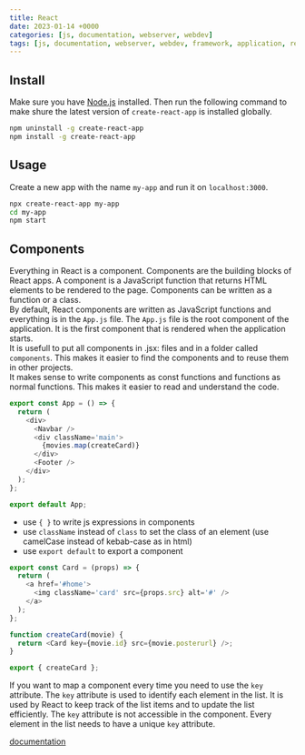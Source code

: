 ```yaml
---
title: React
date: 2023-01-14 +0000
categories: [js, documentation, webserver, webdev]
tags: [js, documentation, webserver, webdev, framework, application, react]
---
```


## Install

Make sure you have [Node.js](https://nodejs.org/en/) installed. Then run the following command to make shure the latest version of `create-react-app` is installed globally.

```bash
npm uninstall -g create-react-app
npm install -g create-react-app
```

## Usage

Create a new app with the name `my-app` and run it on `localhost:3000`.

```bash
npx create-react-app my-app
cd my-app
npm start
```

## Components

Everything in React is a component. Components are the building blocks of React apps. A component is a JavaScript function that returns HTML elements to be rendered to the page. Components can be written as a function or a class.<br>
By default, React components are written as JavaScript functions and everything is in the `App.js` file. The `App.js` file is the root component of the application. It is the first component that is rendered when the application starts.<br>
It is usefull to put all components in .jsx: files and in a folder called `components`. This makes it easier to find the components and to reuse them in other projects.<br>
It makes sense to write components as const functions and functions as normal functions. This makes it easier to read and understand the code.

```javascript
export const App = () => {
  return (
    <div>
      <Navbar />
      <div className='main'>
        {movies.map(createCard)}
      </div>
      <Footer />
    </div>
  );
};

export default App;
```

* use `{ }` to write js expressions in components
* use `className` instead of `class` to set the class of an element (use camelCase instead of kebab-case as in html)
* use `export default` to export a component

```javascript
export const Card = (props) => {
  return (
    <a href='#home'>
      <img className='card' src={props.src} alt='#' />
    </a>
  );
};

function createCard(movie) {
  return <Card key={movie.id} src={movie.posterurl} />;
}

export { createCard };
```

If you want to map a component every time you need to use the `key` attribute. The `key` attribute is used to identify each element in the list. It is used by React to keep track of the list items and to update the list efficiently. The `key` attribute is not accessible in the component. Every element in the list needs to have a unique `key` attribute.

[documentation](https://create-react-app.dev/docs/getting-started)
